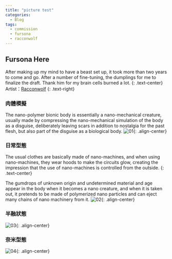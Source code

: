```yaml
---
title: "picture test"
categories:
  - Blog
tags:
  - commission
  - fursona
  - racconwolf
---
```


## Fursona Here

After making up my mind to have a beast set up, it took more than two years to come and go.
After a number of fine-tuning, the dumplings for me to finalize the draft.
Thank him for my brain cells burned a lot.
{: .text-center}
Artist：[Racconwolf](https://twitter.com/racoonwolf)
{: .text-right}

### 肉體模擬
The nano-polymer bionic body is essentially a nano-mechanical creature, 
usually made by compressing the nano-mechanical simulation of the body as a disguise, 
deliberately leaving scars in addition to nostalgia for the past flesh, 
but also part of the disguise as a biological body.
![01](https://i.imgur.com/6c2q141.png){: .align-center}

### 日常型態
The usual clothes are basically made of nano-machines, and when using nano-machines, they wear hoods to make the circuits glow, creating the impression that the use of nano-machines is controlled from the outside.
{: .text-center}

The gumdrops of unknown origin and undetermined material and age appear in the body when it becomes a nano creature, and when it is taken out, it pretends to be made of polymerized nano particles and can eject many chains of nano machinery from it.
![02](https://i.imgur.com/e5d0MXA.png){: .align-center}

### 半融狀態
![03](https://i.imgur.com/es5ErVA.png){: .align-center}

### 奈米型態
![04](https://i.imgur.com/WH4t4zW.png){: .align-center}
